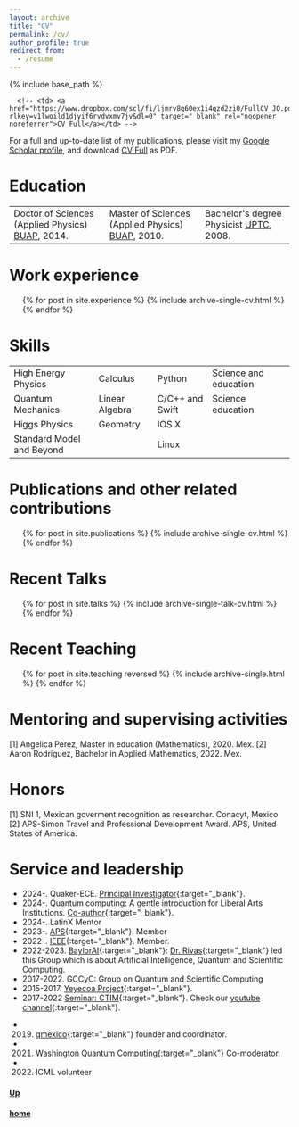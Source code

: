 ```yaml
---
layout: archive
title: "CV"
permalink: /cv/
author_profile: true
redirect_from:
  - /resume
---
```


{% include base_path %}

<style>
td, th {
   border: none!important;
}
</style>




<!-- <table style="border:hidden" colspan="3"> -->
  <!-- <tbody>
    <tr> -->
      <!-- <td> <a href="https://www.dropbox.com/scl/fi/ljmrv8g60ex1i4qzd2zi0/FullCV_JO.pdf?rlkey=v1lwoild1djyif6rvdvxmv7jv&dl=0" target="_blank" rel="noopener noreferrer">CV Full</a></td> -->

For a full and up-to-date list of my publications, please visit my <a href="https://scholar.google.com/citations?&user=rHvwRj0AAAAJ&sortby=pubdate" target="_blank" rel="noopener noreferrer">Google Scholar profile</a>, and download  <a href="https://jaorduz.github.io/files/CV/JO_CV_FullMay.pdf" target="_blank" rel="noopener noreferrer">CV Full</a> as PDF.
<!---      
https://tinyurl.com/jaorduzCV
5
5
5
5
<td> <a href="https://tinyurl.com/yeg3sssd" target="_blank" rel="noopener noreferrer">List of Publication</a></td>
      <td> <a href="https://tinyurl.com/ydpjzefq" target="_blank" rel="noopener noreferrer">Research Statement</a></td>
      <td> <a href="https://tinyurl.com/yecsx4hn" target="_blank" rel="noopener noreferrer">Teaching Statement</a></td>                 
--->      
<!-- </tr>
  </tbody> -->
<!-- </table> -->



Education
======

<table style="border:hidden;">
  <tbody>
    <tr>
      <td> Doctor of Sciences (Applied Physics) <a href="https://www.fcfm.buap.mx/" target="_blank" rel="noopener noreferrer">BUAP</a>, 2014.</td>
      <td> Master of Sciences (Applied Physics) <a href="https://www.fcfm.buap.mx/" target="_blank" rel="noopener noreferrer">BUAP</a>, 2010.</td>
      <td> Bachelor's degree Physicist <a href="http://www.uptc.edu.co/" target="_blank" rel="noopener noreferrer">UPTC</a>, 2008.</td>
    </tr>
  </tbody>
</table>


Work experience
======


  <ul>
	{% for post in site.experience %}
    	{% include archive-single-cv.html %}
  	{% endfor %}
  </ul>



<!-- Recent Teaching
======


{% include base_path %}

<ul>
{% for post in site.teaching reversed %}
  {% include archive-single.html %}
{% endfor %}
</ul> -->

<!-- * July 2021: Visiting asistant Professor of CS and Maht @ Earlham college
  * [Baylor University](https://earlham.edu/faculty-staff/javier-orduz/){:target="_blank"}
  * Topics: 
    - Math
    - Computing
    - Physics
    - Data Sciece and Cybersecurity


* July 2021: Adjunct Professor of Computer Science @ Baylor University
  * [Baylor University](https://www.baylor.edu/){:target="_blank"}
  * Topics: 
    - Quantum Computing
    - Computing


* January 2021: Research Scholar
  * [Baylor University](https://www.baylor.edu/){:target="_blank"}
  * Topics: 
    - Quantum Computing
    - Quantum Machine Learning
    - Applications and theoretical

* February 2017-2020: Tenure Track
  * [FESAc-UNAM](https://www.acatlan.unam.mx/){:target="_blank"}
  * Projects: 
    - Seminario CTIM
    - yeyecoa project
    - Seminario CTIM Proceedings
    - GCCyC


* March 2016: Postdoctoral Researcher
  * [UNAM](https://www.cuautitlan.unam.mx/#gsc.tab=0){:target="_blank"}
  * HEP: Phenonomenology on THDM at loop level
  * Supervisor: Ricardo Gaitan

* March 2015: Postdoctoral Researcher
  * [UNAM](https://www.unam.mx/){:target="_blank"}
  * Distance education: Physics laboratory for High education
  * [CUAED](https://distancia.cuaed.unam.mx/){:target="_blank"} -->


<!-- #### [home](../) -->

Skills
======

<table style="border:hidden" colspan="3">
  <tbody>
    <tr>
      <td> High Energy Physics </td>
      <td> Calculus</td>
      <td> Python</td>
      <td> Science and education</td>
    </tr>
    <tr>
      <td> Quantum Mechanics</td>
      <td> Linear Algebra</td>
      <td> C/C++ and Swift</td>
      <td> Science education</td>
    </tr> 
    <tr>
      <td> Higgs Physics</td>
      <td> Geometry</td>
      <td> IOS X</td>      
      <td> </td>
      <td> </td>            
    </tr>
     <tr>
      <td> Standard Model and Beyond</td>
      <td> </td>
      <td> Linux</td>      
    </tr>    
  </tbody>
</table>


  
 
Publications and other related contributions
======
  <ul>
  	{% for post in site.publications %}
    	{% include archive-single-cv.html %}
  	{% endfor %}
  </ul>
  
Recent Talks
======
  <ul>	
  	{% for post in site.talks %}
    	{% include archive-single-talk-cv.html %}
  	{% endfor %}
  </ul>
  
Recent Teaching
======
  <ul>
{% for post in site.teaching reversed %}
  {% include archive-single.html %}
{% endfor %}
  </ul>
  
<!-- {% for post in site.teaching %}
    	{% include archive-single-cv.html %}
  	{% endfor %} -->

Mentoring and supervising activities
======  


[1] Angelica Perez, Master in education (Mathematics), 2020. Mex.
[2] Aaron Rodriguez, Bachelor in Applied Mathematics, 2022. Mex.
  

Honors
======
[1] SNI 1, Mexican goverment recognition as researcher. Conacyt, Mexico
[2] APS-Simon Travel and Professional Development Award. APS, United States of America.


<!-- Funding
======

**I am writting this section**  -->
  
Service and leadership
======
* 2024-. Quaker-ECE. [Principal Investigator](https://quaker-ece.cs.earlham.edu/){:target="_blank"}.
* 2024-. Quantum computing: A gentle introduction for Liberal Arts Institutions. [Co-author](https://earlham-college.github.io/quaker-ece/frontmatter.html){:target="_blank"}. 
* 2024-. LatinX Mentor
* 2023-. [APS](https://www.aps.org/){:target="_blank"}. Member
* 2022-. [IEEE](https://www.ieee.org/){:target="_blank"}. Member.
* 2022-2023. [BaylorAI](https://baylor.ai/){:target="_blank"}: [Dr. Rivas](https://rivas.ai/){:target="_blank"} led this Group which is about Artificial Intelligence, Quantum and Scientific Computing.
* 2017-2022. GCCyC: Group on Quantum and Scientific Computing
* 2015-2017. [Yeyecoa Project](http://www.yeyecoa.acatlan.unam.mx/){:target="_blank"}.
* 2017-2022 [Seminar: CTIM](https://sites.google.com/view/ctimfesac){:target="_blank"}. Check our [youtube channel](https://www.youtube.com/channel/UC0xcSLbzXcggYuz182gABaA){:target="_blank"}.
<!-- * 2019. [Python Course](https://sites.google.com/view/cursosyeyecoa/p%C3%A1gina-principal){:target="_blank"}. -->
* 2019. [qmexico](http://qmexico.org/){:target="_blank"} founder and coordinator.
* 2021. [Washington Quantum Computing](https://www.meetup.com/Washington-Quantum-Computing-Meetup){:target="_blank"} Co-moderator. 
* 2022. ICML volunteer 


#### [Up](#PDFCVInfoJO)
#### [home](../)